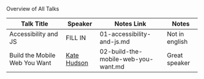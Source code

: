 Overview of All Talks

Talk Title | Speaker | Notes Link | Notes
--- | --- | --- | ---
Accessibility and JS | FILL IN | 01-accessibility-and-js.md | Not in english
Build the Mobile Web You Want | [Kate Hudson](http://twitter.com/k88hudson) | 02-build-the-mobile-web-you-want.md | Great speaker

